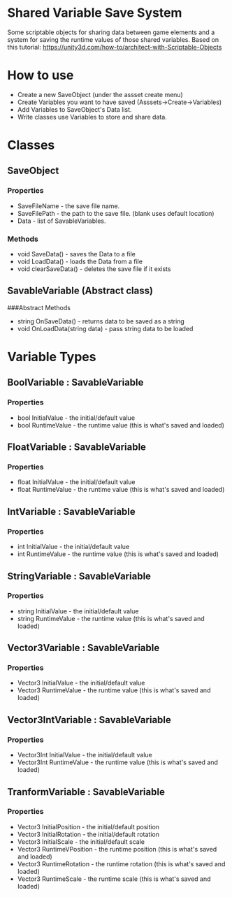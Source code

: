 # Shared Variable Save System
Some scriptable objects for sharing data between game elements and a system for saving the runtime values of those shared variables.
Based on this tutorial: https://unity3d.com/how-to/architect-with-Scriptable-Objects


# How to use
* Create a new SaveObject (under the assset create menu)
* Create Variables you want to have saved (Asssets->Create->Variables)
* Add Variables to SaveObject's Data list.
* Write classes use Variables to store and share data. 

# Classes

## SaveObject
### Properties
* SaveFileName - the save file name.
* SaveFilePath - the path to the save file. (blank uses default location)
* Data - list of SavableVariables.
### Methods
* void SaveData() - saves the Data to a file
* void LoadData() - loads the Data from a file
* void clearSaveData() - deletes the save file if it exists

## SavableVariable (Abstract class)
###Abstract Methods
* string OnSaveData() - returns data to be saved as a string
* void OnLoadData(string data) - pass string data to be loaded

# Variable Types

## BoolVariable : SavableVariable
### Properties
* bool InitialValue - the initial/default value
* bool RuntimeValue - the runtime value (this is what's saved and loaded)

## FloatVariable : SavableVariable
### Properties
* float InitialValue - the initial/default value
* float RuntimeValue - the runtime value (this is what's saved and loaded)

## IntVariable : SavableVariable
### Properties
* int InitialValue - the initial/default value
* int RuntimeValue - the runtime value (this is what's saved and loaded)

## StringVariable : SavableVariable
### Properties
* string InitialValue - the initial/default value
* string RuntimeValue - the runtime value (this is what's saved and loaded)

## Vector3Variable : SavableVariable
### Properties
* Vector3 InitialValue - the initial/default value
* Vector3 RuntimeValue - the runtime value (this is what's saved and loaded)

## Vector3IntVariable : SavableVariable
### Properties
* Vector3Int InitialValue - the initial/default value
* Vector3Int RuntimeValue - the runtime value (this is what's saved and loaded)

## TranformVariable : SavableVariable
### Properties
* Vector3 InitialPosition - the initial/default position
* Vector3 InitialRotation - the initial/default rotation
* Vector3 InitialScale - the initial/default scale
* Vector3 RuntimeVPosition - the runtime position (this is what's saved and loaded)
* Vector3 RuntimeRotation - the runtime rotation (this is what's saved and loaded)
* Vector3 RuntimeScale - the runtime scale (this is what's saved and loaded)
